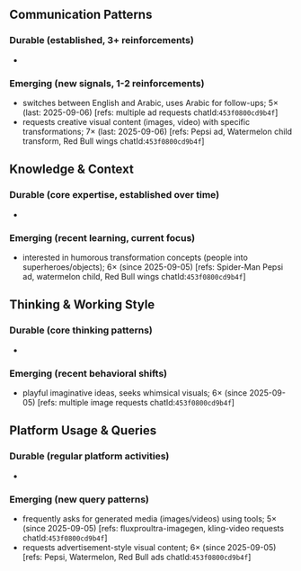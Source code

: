 ## Communication Patterns
### Durable (established, 3+ reinforcements)
-

### Emerging (new signals, 1-2 reinforcements)
- switches between English and Arabic, uses Arabic for follow-ups; 5× (last: 2025-09-06) [refs: multiple ad requests chatId:`453f0800cd9b4f`]
- requests creative visual content (images, video) with specific transformations; 7× (last: 2025-09-06) [refs: Pepsi ad, Watermelon child transform, Red Bull wings chatId:`453f0800cd9b4f`]

## Knowledge & Context
### Durable (core expertise, established over time)
-

### Emerging (recent learning, current focus)
- interested in humorous transformation concepts (people into superheroes/objects); 6× (since 2025-09-05) [refs: Spider-Man Pepsi ad, watermelon child, Red Bull wings chatId:`453f0800cd9b4f`]

## Thinking & Working Style
### Durable (core thinking patterns)
-

### Emerging (recent behavioral shifts)
- playful imaginative ideas, seeks whimsical visuals; 6× (since 2025-09-05) [refs: multiple image requests chatId:`453f0800cd9b4f`]

## Platform Usage & Queries
### Durable (regular platform activities)
-

### Emerging (new query patterns)
- frequently asks for generated media (images/videos) using tools; 5× (since 2025-09-05) [refs: fluxproultra-imagegen, kling-video requests chatId:`453f0800cd9b4f`]
- requests advertisement-style visual content; 6× (since 2025-09-05) [refs: Pepsi, Watermelon, Red Bull ads chatId:`453f0800cd9b4f`]